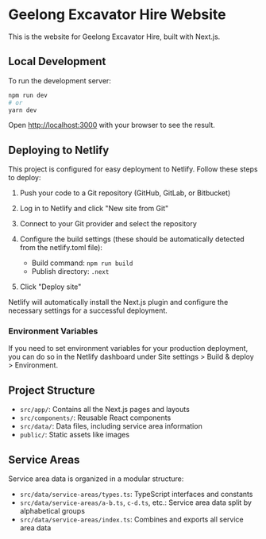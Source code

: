 # Geelong Excavator Hire Website

This is the website for Geelong Excavator Hire, built with Next.js.

## Local Development

To run the development server:

```bash
npm run dev
# or
yarn dev
```

Open [http://localhost:3000](http://localhost:3000) with your browser to see the result.

## Deploying to Netlify

This project is configured for easy deployment to Netlify. Follow these steps to deploy:

1. Push your code to a Git repository (GitHub, GitLab, or Bitbucket)

2. Log in to Netlify and click "New site from Git"

3. Connect to your Git provider and select the repository

4. Configure the build settings (these should be automatically detected from the netlify.toml file):
   - Build command: `npm run build`
   - Publish directory: `.next`

5. Click "Deploy site"

Netlify will automatically install the Next.js plugin and configure the necessary settings for a successful deployment.

### Environment Variables

If you need to set environment variables for your production deployment, you can do so in the Netlify dashboard under Site settings > Build & deploy > Environment.

## Project Structure

- `src/app/`: Contains all the Next.js pages and layouts
- `src/components/`: Reusable React components
- `src/data/`: Data files, including service area information
- `public/`: Static assets like images

## Service Areas

Service area data is organized in a modular structure:

- `src/data/service-areas/types.ts`: TypeScript interfaces and constants
- `src/data/service-areas/a-b.ts`, `c-d.ts`, etc.: Service area data split by alphabetical groups
- `src/data/service-areas/index.ts`: Combines and exports all service area data
